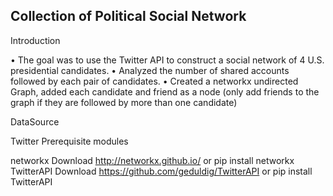 ## Collection of Political Social Network

Introduction

•	The goal was to use the Twitter API to construct a social network of 4 U.S. presidential candidates.
•	Analyzed the number of shared accounts followed by each pair of candidates.
•	Created a networkx undirected Graph, added each candidate and friend as a node (only add friends to the graph if they are followed by more than one candidate)


DataSource

Twitter
Prerequisite modules

networkx
Download http://networkx.github.io/ or pip install networkx
TwitterAPI
Download https://github.com/geduldig/TwitterAPI or pip install TwitterAPI
